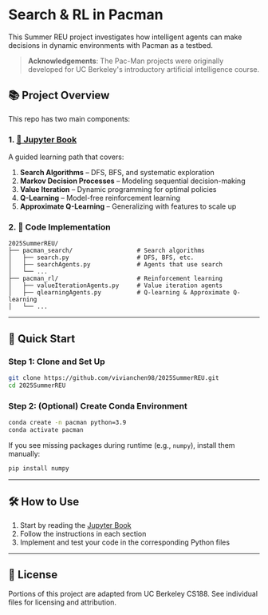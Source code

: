 # Search & RL in Pacman

This Summer REU project investigates how intelligent agents can make decisions in dynamic environments with Pacman as a testbed. 

> **Acknowledgements**: The Pac-Man projects were originally developed for UC Berkeley's introductory artificial intelligence course.

## 📚 Project Overview

This repo has two main components:

### 1. [📖 Jupyter Book](https://vivianchen98.github.io/2025SummerREU/)

A guided learning path that covers:

1. **Search Algorithms** – DFS, BFS, and systematic exploration
2. **Markov Decision Processes** – Modeling sequential decision-making
3. **Value Iteration** – Dynamic programming for optimal policies
4. **Q-Learning** – Model-free reinforcement learning
5. **Approximate Q-Learning** – Generalizing with features to scale up

### 2. 🧪 Code Implementation

```
2025SummerREU/
├── pacman_search/                  # Search algorithms
│   ├── search.py                   # DFS, BFS, etc.
│   ├── searchAgents.py             # Agents that use search
│   └── ...                         
├── pacman_rl/                      # Reinforcement learning
│   ├── valueIterationAgents.py     # Value iteration agents
│   ├── qlearningAgents.py          # Q-learning & Approximate Q-learning
│   └── ...
```

---

## 🚀 Quick Start

### Step 1: Clone and Set Up

```bash
git clone https://github.com/vivianchen98/2025SummerREU.git
cd 2025SummerREU
```

### Step 2: (Optional) Create Conda Environment

```bash
conda create -n pacman python=3.9
conda activate pacman
```

If you see missing packages during runtime (e.g., `numpy`), install them manually:

```bash
pip install numpy
```

---

## 🛠️ How to Use

1. Start by reading the [Jupyter Book](https://vivianchen98.github.io/2025SummerREU/)
2. Follow the instructions in each section
3. Implement and test your code in the corresponding Python files

---

## 📄 License

Portions of this project are adapted from UC Berkeley CS188.
See individual files for licensing and attribution.